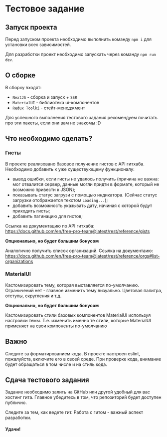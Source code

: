 # Тестовое задание

## Запуск проекта
Перед запуском проекта необходимо выполнить команду `npm i` для установки всех зависимостей.

Для разработки проект необходимо запускать через команду `npm run dev`.

## О сборке
В сборку входят:
* `NextJS` - сборка и запуск + `SSR`
* `MaterialUI` - библиотека ui-компонентов
* `Redux Toolki` - стейт-менеджмент

Для успешного выполнения тестового задания рекомендуем почитать про эти пакеты, если они вам не знакомы :D

## Что необходимо сделать?

### Гисты
В проекте реализовано базовое получение гистов с API гитхаба. Необходимо добавить к уже существующему функционалу:
- вывод ошибки, если гисты не удалось получить (причина не важна: мог отвалится сервер, данные могли придти в формате, который не возможно привести к JSON);
- показывать статус загрузи с помощью индикатора. (Сейчас статус загрузки отображается текстом `Loading...`);
- добавить возможность указывать дату, начиная с которой будут приходить гисты;
- добавить пагинацию для гистов;

Ссылка на документацию по API гитхаба: https://docs.github.com/en/free-pro-team@latest/rest/reference/gists

__Опционально, но будет большим бонусом__

Аналогично получить список организаций.
Ссылка на документаию: https://docs.github.com/en/free-pro-team@latest/rest/reference/orgs#list-organizations

### MaterialUI
Кастомизировать тему, которая выставляется по-умолчанию. Ограничений нет - главное изменить тему визуально. Цветовая палитра, отступы, скругления и т.д.

__Опционально, но будет большим бонусом__

Кастомизировать стили базовых компонентов MaterialUI используя настройки темы. Т.е. изменить именно те стили, которые MaterialUI применяет на свои компоненты по-умолчанию

## Важно
Следите за форматированием кода. В проекте настроен eslint, пожалуйста, включите его в своей среде. При проверке кода, внимание будет обращаться в том числе и на стиль кода.

## Сдача тестового задания
Задание необходимо залить на GitHub или другой удобный для вас хостинг гита. Главное убедитесь в том, что репозиторий будет доступен публично.

Следите за тем, как ведете гит. Работа с гитом - важный аспект разработки.

#### Удачи!